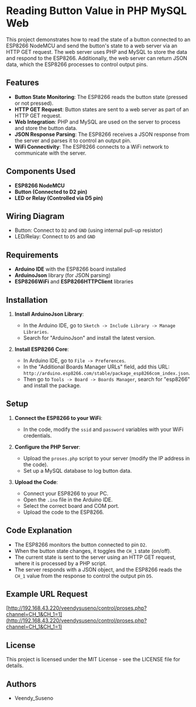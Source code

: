 # Reading Button Value in PHP MySQL Web

This project demonstrates how to read the state of a button connected to an ESP8266 NodeMCU and send the button's state to a web server via an HTTP GET request. The web server uses PHP and MySQL to store the data and respond to the ESP8266. Additionally, the web server can return JSON data, which the ESP8266 processes to control output pins.

## Features

- **Button State Monitoring**: The ESP8266 reads the button state (pressed or not pressed).
- **HTTP GET Request**: Button states are sent to a web server as part of an HTTP GET request.
- **Web Integration**: PHP and MySQL are used on the server to process and store the button data.
- **JSON Response Parsing**: The ESP8266 receives a JSON response from the server and parses it to control an output pin.
- **WiFi Connectivity**: The ESP8266 connects to a WiFi network to communicate with the server.

## Components Used

- **ESP8266 NodeMCU**
- **Button (Connected to D2 pin)**
- **LED or Relay (Controlled via D5 pin)**

## Wiring Diagram

- Button: Connect to `D2` and `GND` (using internal pull-up resistor)
- LED/Relay: Connect to `D5` and `GND`

## Requirements

- **Arduino IDE** with the ESP8266 board installed
- **ArduinoJson** library (for JSON parsing)
- **ESP8266WiFi** and **ESP8266HTTPClient** libraries

## Installation

1. **Install ArduinoJson Library**:
   - In the Arduino IDE, go to `Sketch -> Include Library -> Manage Libraries`.
   - Search for "ArduinoJson" and install the latest version.

2. **Install ESP8266 Core**:
   - In Arduino IDE, go to `File -> Preferences`.
   - In the "Additional Boards Manager URLs" field, add this URL: `http://arduino.esp8266.com/stable/package_esp8266com_index.json`.
   - Then go to `Tools -> Board -> Boards Manager`, search for "esp8266" and install the package.

## Setup

1. **Connect the ESP8266 to your WiFi**:
   - In the code, modify the `ssid` and `password` variables with your WiFi credentials.

2. **Configure the PHP Server**:
   - Upload the `proses.php` script to your server (modify the IP address in the code).
   - Set up a MySQL database to log button data.

3. **Upload the Code**:
   - Connect your ESP8266 to your PC.
   - Open the `.ino` file in the Arduino IDE.
   - Select the correct board and COM port.
   - Upload the code to the ESP8266.

## Code Explanation

- The ESP8266 monitors the button connected to pin `D2`.
- When the button state changes, it toggles the `CH_1` state (on/off).
- The current state is sent to the server using an HTTP GET request, where it is processed by a PHP script.
- The server responds with a JSON object, and the ESP8266 reads the `CH_1` value from the response to control the output pin `D5`.

## Example URL Request

[http://192.168.43.220/veendysuseno/control/proses.php?channel=CH_1&CH_1=1](http://192.168.43.220/veendysuseno/control/proses.php?channel=CH_1&CH_1=1)


## License

This project is licensed under the MIT License - see the LICENSE file for details.

## Authors

- Veendy_Suseno
